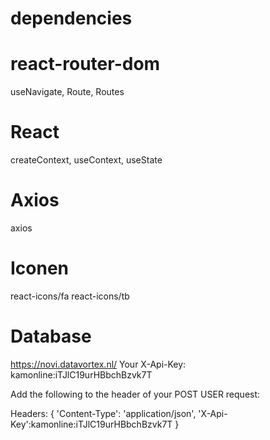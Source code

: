# dependencies

# react-router-dom
useNavigate, Route, Routes

# React
createContext, useContext, useState

# Axios
axios

# Iconen
react-icons/fa
react-icons/tb

# Database
https://novi.datavortex.nl/
Your X-Api-Key: kamonline:iTJlC19urHBbchBzvk7T

Add the following to the header of your POST USER request:

Headers: {
'Content-Type': 'application/json',
'X-Api-Key':kamonline:iTJlC19urHBbchBzvk7T
}